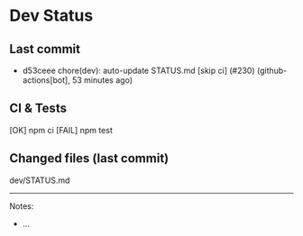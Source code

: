 # Dev Status

## Last commit
- d53ceee chore(dev): auto-update STATUS.md [skip ci] (#230) (github-actions[bot], 53 minutes ago)
## CI & Tests
[OK] npm ci
[FAIL] npm test

## Changed files (last commit)
dev/STATUS.md

---
Notes:
- ...
